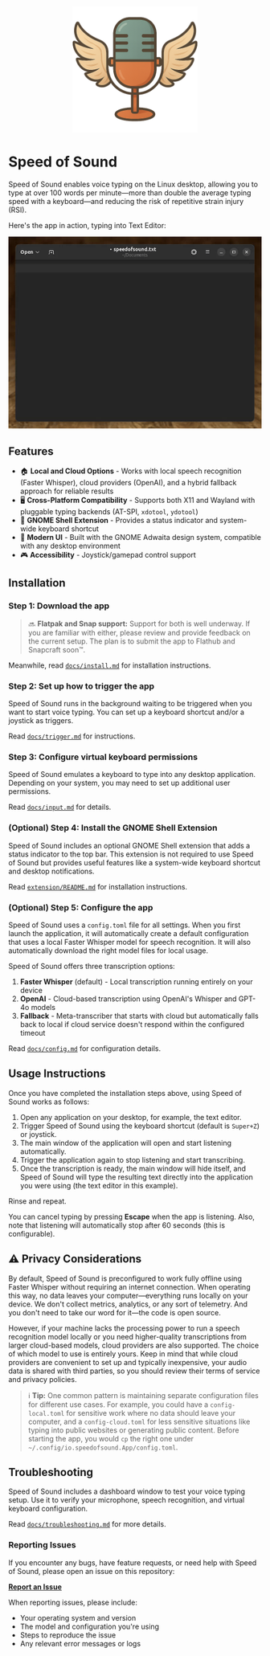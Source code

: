 <div align="center">
  <img src="assets/logo-square-512.png" width="250" alt="Speed of Sound logo">
</div>

# Speed of Sound

Speed of Sound enables voice typing on the Linux desktop, allowing you to type at over 100 words per minute—more than double the average typing speed with a keyboard—and reducing the risk of repetitive strain injury (RSI).

Here's the app in action, typing into Text Editor:
<div align="center">
  <img src="assets/sos-text-editor.gif" alt="Speed of Sound typing into the GNOME Text Editor">
</div>

## Features

- 🏠 **Local and Cloud Options** - Works with local speech recognition (Faster Whisper), cloud providers (OpenAI), and a hybrid fallback approach for reliable results
- 🖥️ **Cross-Platform Compatibility** - Supports both X11 and Wayland with pluggable typing backends (AT-SPI, `xdotool`, `ydotool`)
- 🔌 **GNOME Shell Extension** - Provides a status indicator and system-wide keyboard shortcut
- 🎨 **Modern UI** - Built with the GNOME Adwaita design system, compatible with any desktop environment
- 🎮 **Accessibility** - Joystick/gamepad control support

## Installation

### Step 1: Download the app

> 🔜 **Flatpak and Snap support:** Support for both is well underway. If you are familiar with either, please review and provide feedback on the current setup. The plan is to submit the app to Flathub and Snapcraft soon™.

Meanwhile, read [`docs/install.md`](docs/install.md) for installation instructions.

### Step 2: Set up how to trigger the app

Speed of Sound runs in the background waiting to be triggered when you want to start voice typing. You can set up a keyboard shortcut and/or a joystick as triggers.

Read [`docs/trigger.md`](docs/trigger.md) for instructions.

### Step 3: Configure virtual keyboard permissions

Speed of Sound emulates a keyboard to type into any desktop application. Depending on your system, you may need to set up additional user permissions.

Read [`docs/input.md`](docs/input.md) for details.

### (Optional) Step 4: Install the GNOME Shell Extension

Speed of Sound includes an optional GNOME Shell extension that adds a status indicator to the top bar. This extension is not required to use Speed of Sound but provides useful features like a system-wide keyboard shortcut and desktop notifications.

Read [`extension/README.md`](extension/README.md) for installation instructions.

### (Optional) Step 5: Configure the app

Speed of Sound uses a `config.toml` file for all settings. When you first launch the application, it will automatically create a default configuration that uses a local Faster Whisper model for speech recognition. It will also automatically download the right model files for local usage.

Speed of Sound offers three transcription options:
1. **Faster Whisper** (default) - Local transcription running entirely on your device
2. **OpenAI** - Cloud-based transcription using OpenAI's Whisper and GPT-4o models
3. **Fallback** - Meta-transcriber that starts with cloud but automatically falls back to local if cloud service doesn't respond within the configured timeout

Read [`docs/config.md`](docs/config.md) for configuration details.

## Usage Instructions

Once you have completed the installation steps above, using Speed of Sound works as follows:
1. Open any application on your desktop, for example, the text editor.
1. Trigger Speed of Sound using the keyboard shortcut (default is `Super+Z`) or joystick.
1. The main window of the application will open and start listening automatically.
1. Trigger the application again to stop listening and start transcribing.
1. Once the transcription is ready, the main window will hide itself, and Speed of Sound will type the resulting text directly into the application you were using (the text editor in this example).

Rinse and repeat.

You can cancel typing by pressing **Escape** when the app is listening. Also, note that listening will automatically stop after 60 seconds (this is configurable).

## ⚠️ Privacy Considerations

By default, Speed of Sound is preconfigured to work fully offline using Faster Whisper without requiring an internet connection. When operating this way, no data leaves your computer—everything runs locally on your device. We don't collect metrics, analytics, or any sort of telemetry. And you don't need to take our word for it—the code is open source.

However, if your machine lacks the processing power to run a speech recognition model locally or you need higher-quality transcriptions from larger cloud-based models, cloud providers are also supported. The choice of which model to use is entirely yours. Keep in mind that while cloud providers are convenient to set up and typically inexpensive, your audio data is shared with third parties, so you should review their terms of service and privacy policies.

> ℹ️ **Tip:** One common pattern is maintaining separate configuration files for different use cases. For example, you could have a `config-local.toml` for sensitive work where no data should leave your computer, and a `config-cloud.toml` for less sensitive situations like typing into public websites or generating public content. Before starting the app, you would `cp` the right one under `~/.config/io.speedofsound.App/config.toml`.

## Troubleshooting

Speed of Sound includes a dashboard window to test your voice typing setup. Use it to verify your microphone, speech recognition, and virtual keyboard configuration.

Read [`docs/troubleshooting.md`](docs/troubleshooting.md) for more details.

### Reporting Issues

If you encounter any bugs, have feature requests, or need help with Speed of Sound, please open an issue on this repository:

**[Report an Issue](https://github.com/zugaldia/speedofsound/issues)**

When reporting issues, please include:
- Your operating system and version
- The model and configuration you're using
- Steps to reproduce the issue
- Any relevant error messages or logs
